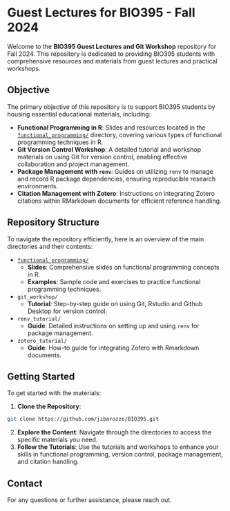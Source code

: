 # Guest Lectures for BIO395 - Fall 2024

Welcome to the **BIO395 Guest Lectures and Git Workshop** repository for Fall 2024. This repository is dedicated to providing BIO395 students with comprehensive resources and materials from guest lectures and practical workshops.

## **Objective**

The primary objective of this repository is to support BIO395 students by housing essential educational materials, including:

- **Functional Programming in R**: Slides and resources located in the [`functional_programming/`](functional_programming/) directory, covering various types of functional programming techniques in R.
- **Git Version Control Workshop**: A detailed tutorial and workshop materials on using Git for version control, enabling effective collaboration and project management.
- **Package Management with `renv`**: Guides on utilizing `renv` to manage and record R package dependencies, ensuring reproducible research environments.
- **Citation Management with Zotero**: Instructions on integrating Zotero citations within RMarkdown documents for efficient reference handling.

## **Repository Structure**

To navigate the repository efficiently, here is an overview of the main directories and their contents:

- [`functional_programming/`](functional_programming/)
    - **Slides**: Comprehensive slides on functional programming concepts in R.
    - **Examples**: Sample code and exercises to practice functional programming techniques.
- `git_workshop/`
    - **Tutorial**: Step-by-step guide on using Git, Rstudio and Github Desktop for version control.
- `renv_tutorial/`
    - **Guide**: Detailed instructions on setting up and using `renv` for package management.
- `zotero_tutorial/`
    - **Guide**: How-to guide for integrating Zotero with Rmarkdown documents.

## **Getting Started**

To get started with the materials:

1. **Clone the Repository**:
```bash
git clone https://github.com/jibarozzo/BIO395.git
```

2. **Explore the Content**: Navigate through the directories to access the specific materials you need.
3. **Follow the Tutorials**: Use the tutorials and workshops to enhance your skills in functional programming, version control, package management, and citation handling.

## **Contact**

For any questions or further assistance, please reach out.
